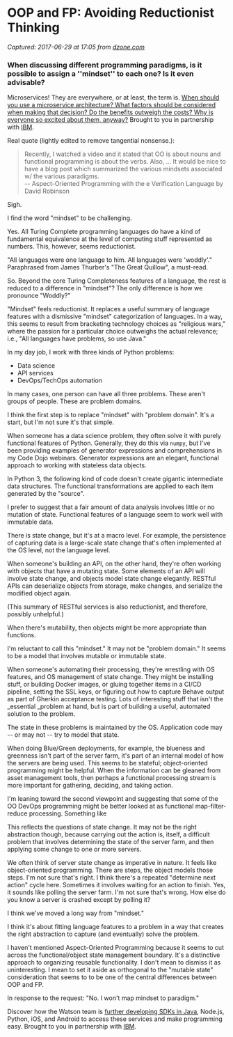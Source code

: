 # OOP and FP: Avoiding Reductionist Thinking

_Captured: 2017-06-29 at 17:05 from [dzone.com](https://dzone.com/articles/oop-and-fp-avoiding-reductionist-thinking?edition=305177&utm_source=Daily%20Digest&utm_medium=email&utm_campaign=dd%202017-06-28)_

### When discussing different programming paradigms, is it possible to assign a ''mindset'' to each one? Is it even advisable?

Microservices! They are everywhere, or at least, the term is. [When should you use a microservice architecture? What factors should be considered when making that decision? Do the benefits outweigh the costs? Why is everyone so excited about them, anyway?](https://dzone.com/go?i=180128&u=https%3A%2F%2Fbs.serving-sys.com%2Fserving%2FadServer.bs%3Fcn%3Dtrd%26mc%3Dclick%26pli%3D20943538%26PluID%3D0%26ord%3D%255Btimestamp%255D) Brought to you in partnership with [IBM](https://dzone.com/go?i=180128&u=https%3A%2F%2Fbs.serving-sys.com%2Fserving%2FadServer.bs%3Fcn%3Dtrd%26mc%3Dclick%26pli%3D20943538%26PluID%3D0%26ord%3D%255Btimestamp%255D).

Real quote (lightly edited to remove tangential nonsense.):

> Recently, I watched a video and it stated that OO is about nouns and functional programming is about the verbs. Also, ... It would be nice to have a blog post which summarized the various mindsets associated w/ the various paradigms.   
-- Aspect-Oriented Programming with the e Verification Language by David Robinson 

Sigh.

I find the word "mindset" to be challenging.

Yes. All Turing Complete programming languages do have a kind of fundamental equivalence at the level of computing stuff represented as numbers. This, however, seems reductionist.

"All languages were one language to him. All languages were 'woddly'." Paraphrased from James Thurber's "The Great Quillow", a must-read.

So. Beyond the core Turing Completeness features of a language, the rest is reduced to a difference in "mindset"? The only difference is how we pronounce "Woddly?"

"Mindset" feels reductionist. It replaces a useful summary of language features with a dismissive "mindset" categorization of languages. In a way, this seems to result from bracketing technology choices as "religious wars," where the passion for a particular choice outweighs the actual relevance; i.e., "All languages have problems, so use Java."

In my day job, I work with three kinds of Python problems:

  * Data science
  * API services
  * DevOps/TechOps automation

In many cases, one person can have all three problems. These aren't groups of people. These are problem domains.

I think the first step is to replace "mindset" with "problem domain". It's a start, but I'm not sure it's that simple.

When someone has a data science problem, they often solve it with purely functional features of Python. Generally, they do this via `numpy`, but I've been providing examples of generator expressions and comprehensions in my Code Dojo webinars. Generator expressions are an elegant, functional approach to working with stateless data objects.

In Python 3, the following kind of code doesn't create gigantic intermediate data structures. The functional transformations are applied to each item generated by the "source".

I prefer to suggest that a fair amount of data analysis involves little or no mutation of state. Functional features of a language seem to work well with immutable data.

There is state change, but it's at a macro level. For example, the persistence of capturing data is a large-scale state change that's often implemented at the OS level, not the language level.

When someone's building an API, on the other hand, they're often working with objects that have a mutating state. Some elements of an API will involve state change, and objects model state change elegantly. RESTful APIs can deserialize objects from storage, make changes, and serialize the modified object again.

(This summary of RESTful services is also reductionist, and therefore, possibly unhelpful.)

When there's mutability, then objects might be more appropriate than functions.

I'm reluctant to call this "mindset." It may not be "problem domain." It seems to be a model that involves mutable or immutable state.

When someone's automating their processing, they're wrestling with OS features, and OS management of state change. They might be installing stuff, or building Docker images, or gluing together items in a CI/CD pipeline, setting the SSL keys, or figuring out how to capture Behave output as part of Gherkin acceptance testing. Lots of interesting stuff that isn't the _essential _problem at hand, but is part of building a useful, automated solution to the problem.

The state in these problems is maintained by the OS. Application code may -- or may not -- try to model that state.

When doing Blue/Green deployments, for example, the blueness and greenness isn't part of the server farm, it's part of an internal model of how the servers are being used. This seems to be stateful; object-oriented programming might be helpful. When the information can be gleaned from asset management tools, then perhaps a functional processing stream is more important for gathering, deciding, and taking action.

I'm leaning toward the second viewpoint and suggesting that some of the OO DevOps programming might be better looked at as functional map-filter-reduce processing. Something like

This reflects the questions of state change. It may not be the right abstraction though, because carrying out the action is, itself, a difficult problem that involves determining the state of the server farm, and then applying some change to one or more servers.

We often think of server state change as imperative in nature. It feels like object-oriented programming. There are steps, the object models those steps. I'm not sure that's right. I think there's a repeated "determine next action" cycle here. Sometimes it involves waiting for an action to finish. Yes, it sounds like polling the server farm. I'm not sure that's wrong. How else do you know a server is crashed except by polling it?

I think we've moved a long way from "mindset."

I think it's about fitting language features to a problem in a way that creates the right abstraction to capture (and eventually) solve the problem.

I haven't mentioned Aspect-Oriented Programming because it seems to cut across the functional/object state management boundary. It's a distinctive approach to organizing reusable functionality. I don't mean to dismiss it as uninteresting. I mean to set it aside as orthogonal to the "mutable state" consideration that seems to to be one of the central differences between OOP and FP.

In response to the request: "No. I won't map mindset to paradigm."

Discover how the Watson team is [further developing SDKs in Java](https://dzone.com/go?i=180126&u=https%3A%2F%2Fbs.serving-sys.com%2Fserving%2FadServer.bs%3Fcn%3Dtrd%26mc%3Dclick%26pli%3D20943536%26PluID%3D0%26ord%3D%255Btimestamp%255D), Node.js, Python, iOS, and Android to access these services and make programming easy. Brought to you in partnership with [IBM](https://dzone.com/go?i=180126&u=https%3A%2F%2Fbs.serving-sys.com%2Fserving%2FadServer.bs%3Fcn%3Dtrd%26mc%3Dclick%26pli%3D20943536%26PluID%3D0%26ord%3D%255Btimestamp%255D).
